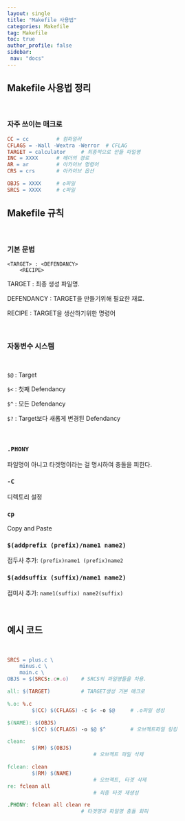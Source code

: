 ```yaml
---
layout: single
title: "Makefile 사용법"
categories: Makefile
tag: Makefile
toc: true
author_profile: false
sidebar:
 nav: "docs"
---
```


## Makefile 사용법 정리

<br>

### 자주 쓰이는 매크로

```Makefile
CC = cc			# 컴파일러
CFLAGS = -Wall -Wextra -Werror	# CFLAG
TARGET = calculator		# 최종적으로 만들 파일명
INC = XXXX		# 헤더의 경로
AR = ar			# 아카이브 명령어
CRS = crs		# 아카이브 옵션

OBJS = XXXX		# o파일
SRCS = XXXX		# c파일
```

## Makefile 규칙

<br>

### 기본 문법

```
<TARGET> : <DEFENDANCY>
	<RECIPE>
```

TARGET : 최종 생성 파일명.

DEFENDANCY : TARGET을 만들기위해 필요한 재료.

RECIPE : TARGET을 생산하기위한 명령어

<br>

### **자동변수 시스템**

<br>

`$@` : Target

`$<` : 첫째 Defendancy

`$^` : 모든 Defendancy

`$?` : Target보다 새롭게 변경된 Defendancy

<br>

### `.PHONY`
 파일명이 아니고 타겟명이라는 걸 명시하여 충돌을 피한다.


### `-C`
디렉토리 설정

### `cp`
Copy and Paste

### `$(addprefix (prefix)/name1 name2)`
접두사 추가: `(prefix)name1 (prefix)name2`

### `$(addsuffix (suffix)/name1 name2)`
접미사 추가: `name1(suffix) name2(suffix)`

<br>

## 예시 코드

<br>

```Makefile
SRCS = plus.c \
	minus.c \
	main.c \
OBJS = $(SRCS:.c=.o)	# SRCS의 파일명들을 차용.

all: $(TARGET)			# TARGET생성 기본 매크로

%.o: %.c
		$(CC) $(CFLAGS) -c $< -o $@		# .o파일 생성

$(NAME): $(OBJS)
		$(CC) $(CFLAGS) -o $@ $^		# 오브젝트파일 링킹

clean:
		$(RM) $(OBJS)
							# 오브젝트 파일 삭제

fclean: clean
		$(RM) $(NAME)
							# 오브젝트, 타겟 삭제
re: fclean all				
							# 최종 타겟 재생성

.PHONY: fclean all clean re
						# 타겟명과 파일명 충돌 회피
```



<br>


